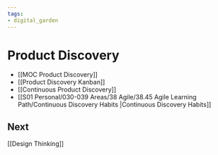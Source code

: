 ```yaml
---
tags: 
- digital_garden
---
```

# Product Discovery
+ [[MOC Product Discovery]]
+ [[Product Discovery Kanban]]
+ [[Continuous Product Discovery]]
+ [[S01 Personal/030-039 Areas/38 Agile/38.45 Agile Learning Path/Continuous Discovery Habits |Continuous Discovery Habits]]

## Next
[[Design Thinking]]
